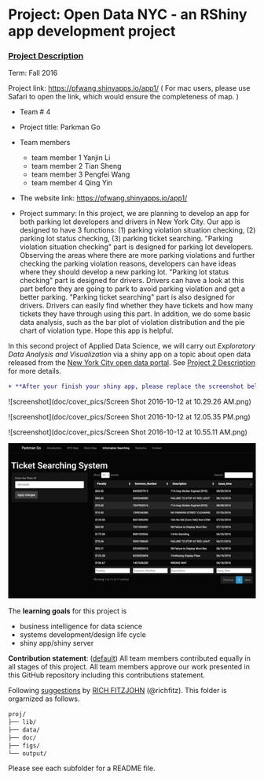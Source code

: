 # Project: Open Data NYC - an RShiny app development project
### [Project Description](doc/project2_desc.md)

Term: Fall 2016

Project link: <a href="https://pfwang.shinyapps.io/app1/" target="_blank">https://pfwang.shinyapps.io/app1/</a> 
( For mac users, please use Safari to open the link, which would ensure the completeness of map. )


+ Team # 4
+ Project title: Parkman Go
+ Team members
	+ team member 1 Yanjin Li
	+ team member 2 Tian Sheng
	+ team member 3 Pengfei Wang
	+ team member 4 Qing Yin

+ The website link: https://pfwang.shinyapps.io/app1/
	
+ Project summary: In this project, we are planning to develop an app for both parking lot developers and drivers in New York City. Our app is designed to have 3 functions: (1) parking violation situation checking, (2) parking lot status checking, (3) parking ticket searching. "Parking violation situation checking" part is designed for parking lot developers. Observing the areas where there are more parking violations and further checking the parking violation reasons, developers can have ideas where they should develop a new parking lot. "Parking lot status checking" part is designed for drivers. Drivers can have a look at this part before they are going to park to avoid parking violation and get a better parking. "Parking ticket searching" part is also designed for drivers. Drivers can easily find whether they have tickets and how many tickets they have through using this part. In addition, we do some basic data analysis, such as the bar plot of violation distribution and the pie chart of violation type. Hope this app is helpful.

In this second project of Applied Data Science, we will carry out *Exploratory Data Analysis and Visualization* via a shiny app on a topic about open data released from the [New York City open data portal](https://nycopendata.socrata.com/). See [Project 2 Description](doc/project2_desc.md) for more details.  

```diff
+ **After your finish your shiny app, please replace the screenshot below with one from your own app.**
```

![screenshot](doc/cover_pics/Screen Shot 2016-10-12 at 10.29.26 AM.png)

![screenshot](doc/cover_pics/Screen Shot 2016-10-12 at 12.05.35 PM.png)

![screenshot](doc/cover_pics/Screen Shot 2016-10-12 at 10.55.11 AM.png)

![screenshot](doc/cover_pics/132.pic_hd.jpg)

The **learning goals** for this project is 
- business intelligence for data science
- systems development/design life cycle
- shiny app/shiny server
	
**Contribution statement**: ([default](doc/a_note_on_contributions.md)) All team members contributed equally in all stages of this project. All team members approve our work presented in this GitHub repository including this contributions statement. 

Following [suggestions](http://nicercode.github.io/blog/2013-04-05-projects/) by [RICH FITZJOHN](http://nicercode.github.io/about/#Team) (@richfitz). This folder is orgarnized as follows.

```
proj/
├── lib/
├── data/
├── doc/
├── figs/
└── output/
```

Please see each subfolder for a README file.

